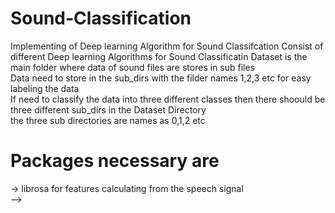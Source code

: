 # Sound-Classification
Implementing of Deep learning Algorithm for Sound Classifcation
Consist of different Deep learning Algorithms for Sound Classificatin
 Dataset is the main folder where data of sound files are stores in sub files <br>
 Data need to store in the sub_dirs with the filder names 1,2,3 etc for easy labeling the data <br>
 If need to classify the data into three different classes then there shoould be three different sub_dirs in the Dataset Directory <br>
 the three sub directories are names as 0,1,2 etc
 
# Packages necessary are <br>
 -> librosa for features calculating from the speech signal <br>
 --> 
